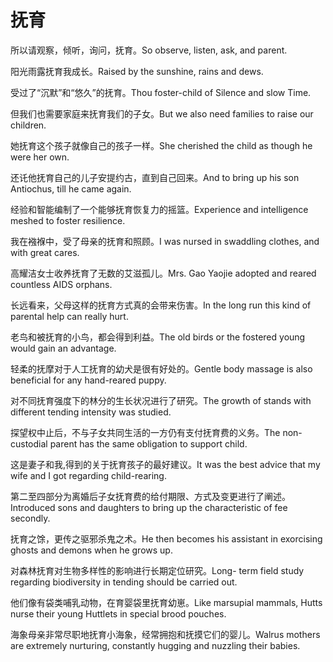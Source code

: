 # 抚育

<p><span class="chinese">所以请观察，倾听，询问，抚育。</span><span class="english">So observe, listen, ask, and parent.</span></p>

<p><span class="chinese">阳光雨露抚育我成长。</span><span class="english">Raised by the sunshine, rains and dews.</span></p>

<p><span class="chinese">受过了“沉默”和“悠久”的抚育。</span><span class="english">Thou foster-child of Silence and slow Time.</span></p>

<p><span class="chinese">但我们也需要家庭来抚育我们的子女。</span><span class="english">But we also need families to raise our children.</span></p>

<p><span class="chinese">她抚育这个孩子就像自己的孩子一样。</span><span class="english">She cherished the child as though he were her own.</span></p>

<p><span class="chinese">还讬他抚育自己的儿子安提约古，直到自己回来。</span><span class="english">And to bring up his son Antiochus, till he came again.</span></p>

<p><span class="chinese">经验和智能编制了一个能够抚育恢复力的摇篮。</span><span class="english">Experience and intelligence meshed to foster resilience.</span></p>

<p><span class="chinese">我在襁褓中，受了母亲的抚育和照顾。</span><span class="english">I was nursed in swaddling clothes, and with great cares.</span></p>

<p><span class="chinese">高耀洁女士收养抚育了无数的艾滋孤儿。</span><span class="english">Mrs. Gao Yaojie adopted and reared countless AIDS orphans.</span></p>

<p><span class="chinese">长远看来，父母这样的抚育方式真的会带来伤害。</span><span class="english">In the long run this kind of parental help can really hurt.</span></p>

<p><span class="chinese">老鸟和被抚育的小鸟，都会得到利益。</span><span class="english">The old birds or the fostered young would gain an advantage.</span></p>

<p><span class="chinese">轻柔的抚摩对于人工抚育的幼犬是很有好处的。</span><span class="english">Gentle body massage is also beneficial for any hand-reared puppy.</span></p>

<p><span class="chinese">对不同抚育强度下的林分的生长状况进行了研究。</span><span class="english">The growth of stands with different tending intensity was studied.</span></p>

<p><span class="chinese">探望权中止后，不与子女共同生活的一方仍有支付抚育费的义务。</span><span class="english">The non-custodial parent has the same obligation to support child.</span></p>

<p><span class="chinese">这是妻子和我,得到的关于抚育孩子的最好建议。</span><span class="english">It was the best advice that my wife and I got regarding child-rearing.</span></p>

<p><span class="chinese">第二至四部分为离婚后子女抚育费的给付期限、方式及变更进行了阐述。</span><span class="english">Introduced sons and daughters to bring up the characteristic of fee secondly.</span></p>

<p><span class="chinese">抚育之馀，更传之驱邪杀鬼之术。</span><span class="english">He then becomes his assistant in exorcising ghosts and demons when he grows up.</span></p>

<p><span class="chinese">对森林抚育对生物多样性的影响进行长期定位研究。</span><span class="english">Long- term field study regarding biodiversity in tending should be carried out.</span></p>

<p><span class="chinese">他们像有袋类哺乳动物，在育婴袋里抚育幼崽。</span><span class="english">Like marsupial mammals, Hutts nurse their young Huttlets in special brood pouches.</span></p>

<p><span class="chinese">海象母亲非常尽职地抚育小海象，经常拥抱和抚摸它们的婴儿。</span><span class="english">Walrus mothers are extremely nurturing, constantly hugging and nuzzling their babies.</span></p>

